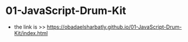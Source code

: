 # 01-JavaScript-Drum-Kit

* the link is >> https://obadaelsharbatly.github.io/01-JavaScript-Drum-Kit/index.html
